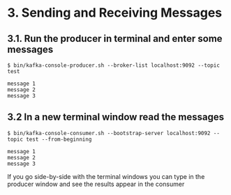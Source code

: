 # 3. Sending and Receiving Messages

## 3.1. Run the producer in terminal and enter some messages
```
$ bin/kafka-console-producer.sh --broker-list localhost:9092 --topic test
```
```
message 1
message 2
message 3
```

## 3.2 In a new terminal window read the messages
```
$ bin/kafka-console-consumer.sh --bootstrap-server localhost:9092 --topic test --from-beginning
```
```
message 1
message 2
message 3
```

If you go side-by-side with the terminal windows you can type in the producer
window and see the results appear in the consumer
